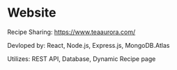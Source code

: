 # Website
Recipe Sharing: https://www.teaaurora.com/

Devloped by:
  React,
  Node.js,
  Express.js,
  MongoDB.Atlas
  
 Utilizes:
  REST API,
  Database,
  Dynamic Recipe page
